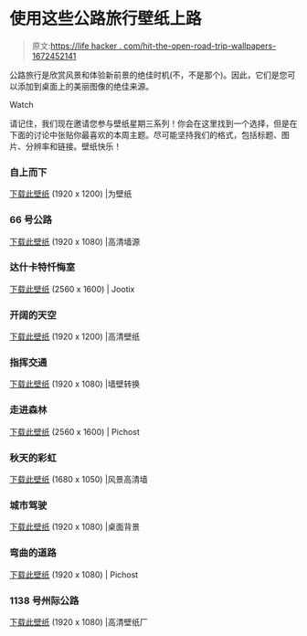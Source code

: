 # 使用这些公路旅行壁纸上路

> 原文:[https://life hacker . com/hit-the-open-road-trip-wallpapers-1672452141](https://lifehacker.com/hit-the-open-road-with-these-road-trip-wallpapers-1672452141)

公路旅行是欣赏风景和体验新前景的绝佳时机(不，不是那个)。因此，它们是您可以添加到桌面上的美丽图像的绝佳来源。

Watch

请记住，我们现在邀请您参与壁纸星期三系列！你会在这里找到一个选择，但是在下面的讨论中张贴你最喜欢的本周主题。尽可能坚持我们的格式，包括标题、图片、分辨率和链接。壁纸快乐！

### 自上而下

[下载此壁纸](http://fr.forwallpaper.com/wallpaper/wallpaper-quattro-special-audi-car-results-pictures-search-920579.html) (1920 x 1200) |为壁纸

### 66 号公路

[下载此壁纸](http://www.hdwallsource.com/route-66-wallpaper-25103.html/route-66-wallpaper-25103) (1920 x 1080) |高清墙源

### 达什卡特忏悔室

[下载此壁纸](http://jootix.com/wallpaper/20585) (2560 x 1600) | Jootix

### 开阔的天空

[下载此壁纸](http://www.hdwallpapers.in/road_and_sky-wallpapers.html) (1920 x 1200) |高清壁纸

### 指挥交通

[下载此壁纸](http://www.wallconvert.com/wallpapers/photography/snowman-on-the-road-21090.html) (1920 x 1080) |墙壁转换

### 走进森林

[下载此壁纸](http://pichost.me/1685085/) (2560 x 1600) | Pichost

### 秋天的彩虹

[下载此壁纸](http://www.landscapehdwalls.com/amazingly-colored-autumn-6323/) (1680 x 1050) |风景高清墙

### 城市驾驶

[下载此壁纸](http://www.desktopbackgrounds.me/wp-content/uploads/2014/06/Traffic-Lights-in-Motion.jpg) (1920 x 1080) |桌面背景

### 弯曲的道路

[下载此壁纸](http://pichost.me/1838129/) (1920 x 1080) | Pichost

### 1138 号州际公路

[下载此壁纸](http://hdwallpapersfactory.com/movie/star-wars-stormtroopers-desert-road-trip-stormtrooper-desktop-hd-wallpaper-831069/) (1920 x 1080) |高清壁纸厂